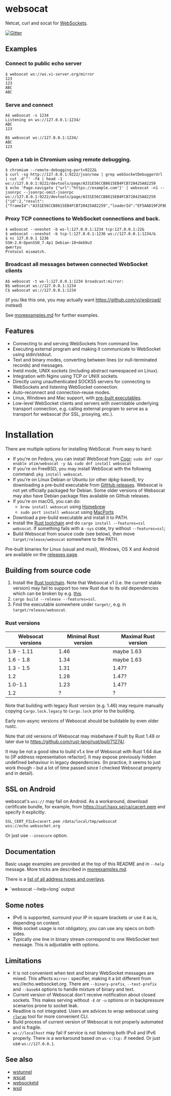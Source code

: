 # websocat
Netcat, curl and socat for [WebSockets](https://en.wikipedia.org/wiki/WebSocket).

[![Gitter](https://badges.gitter.im/websocat.svg)](https://gitter.im/websocat/Lobby?utm_source=badge&utm_medium=badge&utm_campaign=pr-badge&utm_content=body_badge)

## Examples

### Connect to public echo server

```
$ websocat ws://ws.vi-server.org/mirror
123
123
ABC
ABC
```

### Serve and connect

```
A$ websocat -s 1234
Listening on ws://127.0.0.1:1234/
ABC
123

B$ websocat ws://127.0.0.1:1234/
ABC
123
```

### Open a tab in Chromium using remote debugging.

```
$ chromium --remote-debugging-port=9222&
$ curl -sg http://127.0.0.1:9222/json/new | grep webSocketDebuggerUrl | cut -d'"' -f4 | head -1
ws://127.0.0.1:9222/devtools/page/A331E56CCB8615EB4FCB720425A82259
$ echo 'Page.navigate {"url":"https://example.com"}' | websocat -n1 --jsonrpc --jsonrpc-omit-jsonrpc ws://127.0.0.1:9222/devtools/page/A331E56CCB8615EB4FCB720425A82259
{"id":2,"result":{"frameId":"A331E56CCB8615EB4FCB720425A82259","loaderId":"EF5AAD19F2F8BB27FAF55F94FFB27DF9"}}
```


### Proxy TCP connections to WebSocket connections and back.

```
$ websocat --oneshot -b ws-l:127.0.0.1:1234 tcp:127.0.0.1:22&
$ websocat --oneshot -b tcp-l:127.0.0.1:1236 ws://127.0.0.1:1234/&
$ nc 127.0.0.1 1236
SSH-2.0-OpenSSH_7.4p1 Debian-10+deb9u3
qwertyu
Protocol mismatch.
```


### Broadcast all messages between connected WebSocket clients

```
A$ websocat -t ws-l:127.0.0.1:1234 broadcast:mirror:
B$ websocat ws://127.0.0.1:1234
C$ websocat ws://127.0.0.1:1234
```

(if you like this one, you may actually want https://github.com/vi/wsbroad/ instead)

See [moreexamples.md](./moreexamples.md) for further examples.

## Features

* Connecting to and serving WebSockets from command line.
* Executing external program and making it communicate to WebSocket using stdin/stdout.
* Text and binary modes, converting between lines (or null-terminated records) and messages.
* Inetd mode, UNIX sockets (including abstract namespaced on Linux).
* Integration with Nginx using TCP or UNIX sockets.
* Directly using unauthenticated SOCKS5 servers for connecting to WebSockets and listening WebSocket connection.
* Auto-reconnect and connection-reuse modes.
* Linux, Windows and Mac support, with [pre-built executables][releases].
* Low-level WebSocket clients and servers with overridable underlying transport connection, e.g. calling external program to serve as a transport for websocat (for SSL, proxying, etc.).

[releases]:https://github.com/vi/websocat/releases

# Installation

There are multiple options for installing WebSocat. From easy to hard:

* If you're on Fedora, you can install WebSocat from [Copr](https://copr.fedorainfracloud.org/coprs/atim/websocat/): `sudo dnf copr enable atim/websocat -y && sudo dnf install websocat`
* If you're on FreeBSD, you may install WebSocat with the following command: `pkg install websocat`.
* If you're on Linux Debian or Ubuntu (or other dpkg-based), try downloading a pre-build executable from [GitHub releases][releases]. Websocat is not yet officially packaged for Debian. Some older versions of Websocat may also have Debian package files available on Github releases.
* If you're on macOS, you can do:
  * `brew install websocat` using [Homebrew](https://brew.sh)
  * `sudo port install websocat` using [MacPorts](https://www.macports.org)
* Download a pre-build executable and install it to PATH.
* Install the [Rust toolchain](https://rustup.rs/) and do `cargo install --features=ssl websocat`. If something fails with a `-sys` crate, try without `--features=ssl`;
* Build Websocat from source code (see below), then move `target/release/websocat` somewhere to the PATH.

Pre-built binaries for Linux (usual and musl), Windows, OS X and Android are available on the [releases page](https://github.com/vi/websocat/releases).


Building from source code
---

1. Install the [Rust toolchain](https://rustup.rs/). Note that Websocat v1 (i.e. the current stable version) may fail to support too new Rust due to its old dependencies which can be broken by e.g. [this](https://github.com/rust-lang/rust/pull/78802).
2. `cargo build --release --features=ssl`.
3. Find the executable somewhere under `target/`, e.g. in `target/release/websocat`.

### Rust versions


|Websocat versions|Minimal Rust version|Maximal Rust version|
|----|----|----|
| 1.9 - 1.11| 1.46 | maybe 1.63 |
| 1.6 - 1.8 | 1.34 | maybe 1.63  |
| 1.3 - 1.5 | 1.31 | 1.47? |
| 1.2       | 1.28 | 1.47? |
| 1.0-1.1   | 1.23 | 1.47? |
| 1.2       | ?    | ?     |

Note that building with legacy Rust version (e.g. 1.46) may require manually copying `Cargo.lock.legacy` to `Cargo.lock` prior to the building.

Early non-async versions of Websocat should be buildable by even older rustc.  

Note that old versions of Websocat may misbehave if built by Rust 1.48 or later due to https://github.com/rust-lang/rust/pull/71274/.

It may be not a good idea to build v1.x line of Websocat with Rust 1.64 due to [IP address representation refactor]. It may expose previously hidden undefined behaviour in legacy dependencies. (In practice, it seems to just work though - but a lot of time passed since I checked Websocat properly and in detail).

[ipaddr]:https://github.com/rust-lang/rust/pull/78802


SSL on Android
---

websocat's `wss://` may fail on Android. As a workaround, download certificate bundle, for example, from https://curl.haxx.se/ca/cacert.pem and specify it explicitly:

    SSL_CERT_FILE=cacert.pem /data/local/tmp/websocat wss://echo.websocket.org

Or just use `--insecure` option.

Documentation
---

Basic usage examples are provided at the top of this README and in `--help` message. More tricks are described in [moreexamples.md](./moreexamples.md).

There is a [list of all address types and overlays](doc.md).

<details><summary>`websocat --help=long` output</summary>

```
websocat 1.11.0
Vitaly "_Vi" Shukela <vi0oss@gmail.com>
Command-line client for web sockets, like netcat/curl/socat for ws://.

USAGE:
    websocat ws://URL | wss://URL               (simple client)
    websocat -s port                            (simple server)
    websocat [FLAGS] [OPTIONS] <addr1> <addr2>  (advanced mode)

FLAGS:
        --stdout-announce-listening-ports       [A] Print a line to stdout for each port being listened
        --async-stdio                           [A] On UNIX, set stdin and stdout to nonblocking mode instead of
                                                spawning a thread. This should improve performance, but may break other
                                                programs running on the same console.
        --compress-deflate                      [A] Compress data coming to a WebSocket using deflate method. Affects
                                                only binary WebSocket messages.
        --compress-gzip                         [A] Compress data coming to a WebSocket using gzip method. Affects only
                                                binary WebSocket messages.
        --compress-zlib                         [A] Compress data coming to a WebSocket using zlib method. Affects only
                                                binary WebSocket messages.
        --crypto-reverse                        [A] Swap encryption and decryption operations in `crypto:` specifier -
                                                encrypt on read, decrypto on write.
        --dump-spec                             [A] Instead of running, dump the specifiers representation to stdout
    -e, --set-environment                       Set WEBSOCAT_* environment variables when doing exec:/cmd:/sh-c:
                                                Currently it's WEBSOCAT_URI and WEBSOCAT_CLIENT for
                                                request URI and client address (if TCP)
                                                Beware of ShellShock or similar security problems.
    -E, --exit-on-eof                           Close a data transfer direction if the other one reached EOF
        --foreachmsg-wait-read                  [A] Wait for reading to finish before closing foreachmsg:'s peer
        --jsonrpc                               Format messages you type as JSON RPC 2.0 method calls. First word
                                                becomes method name, the rest becomes parameters, possibly automatically
                                                wrapped in [].
        --just-generate-key                     [A] Just a Sec-WebSocket-Key value without running main Websocat
        --linemode-strip-newlines               [A] Don't include trailing \n or \r\n coming from streams in WebSocket
                                                messages
    -0, --null-terminated                       Use \0 instead of \n for linemode
        --no-line                               [A] Don't automatically insert line-to-message transformation
        --no-exit-on-zeromsg                    [A] Don't exit when encountered a zero message. Zero messages are used
                                                internally in Websocat, so it may fail to close connection at all.
        --no-fixups                             [A] Don't perform automatic command-line fixups. May destabilize
                                                websocat operation. Use --dump-spec without --no-fixups to discover what
                                                is being inserted automatically and read the full manual about Websocat
                                                internal workings.
        --no-async-stdio                        [A] Inhibit using stdin/stdout in a nonblocking way if it is not a tty
    -1, --one-message                           Send and/or receive only one message. Use with --no-close and/or -u/-U.
        --oneshot                               Serve only once. Not to be confused with -1 (--one-message)
        --print-ping-rtts                       Print measured round-trip-time to stderr after each received WebSocket
                                                pong.
        --exec-sighup-on-stdin-close            [A] Make exec: or sh-c: or cmd: send SIGHUP on UNIX when input is
                                                closed.
        --exec-sighup-on-zero-msg               [A] Make exec: or sh-c: or cmd: send SIGHUP on UNIX when facing incoming
                                                zero-length message.
    -q                                          Suppress all diagnostic messages, except of startup errors
        --reuser-send-zero-msg-on-disconnect    [A] Make reuse-raw: send a zero-length message to the peer when some
                                                clients disconnects.
    -s, --server-mode                           Simple server mode: specify TCP port or addr:port as single argument
    -S, --strict                                strict line/message mode: drop too long messages instead of splitting
                                                them, drop incomplete lines.
        --timestamp-monotonic                   [A] Use monotonic clock for `timestamp:` overlay
    -k, --insecure                              Accept invalid certificates and hostnames while connecting to TLS
        --udp-broadcast                         [A] Set SO_BROADCAST
        --udp-multicast-loop                    [A] Set IP[V6]_MULTICAST_LOOP
        --udp-oneshot                           [A] udp-listen: replies only one packet per client
        --udp-reuseaddr                         [A] Set SO_REUSEADDR for UDP socket. Listening TCP sockets are always
                                                reuseaddr.
        --uncompress-deflate                    [A] Uncompress data coming from a WebSocket using deflate method.
                                                Affects only binary WebSocket messages.
        --uncompress-gzip                       [A] Uncompress data coming from a WebSocket using deflate method.
                                                Affects only binary WebSocket messages.
        --uncompress-zlib                       [A] Uncompress data coming from a WebSocket using deflate method.
                                                Affects only binary WebSocket messages.
    -u, --unidirectional                        Inhibit copying data in one direction
    -U, --unidirectional-reverse                Inhibit copying data in the other direction (or maybe in both directions
                                                if combined with -u)
        --accept-from-fd                        [A] Do not call `socket(2)` in UNIX socket listener peer, start with
                                                `accept(2)` using specified file descriptor number as argument instead
                                                of filename
        --unlink                                [A] Unlink listening UNIX socket before binding to it
    -V, --version                               Prints version information
    -v                                          Increase verbosity level to info or further
    -b, --binary                                Send message to WebSockets as binary messages
    -n, --no-close                              Don't send Close message to websocket on EOF
        --websocket-ignore-zeromsg              [A] Silently drop incoming zero-length WebSocket messages. They may
                                                cause connection close due to usage of zero-len message as EOF flag
                                                inside Websocat.
    -t, --text                                  Send message to WebSockets as text messages
        --base64                                Encode incoming binary WebSocket messages in one-line Base64 If
                                                `--binary-prefix` (see `--help=full`) is set, outgoing WebSocket
                                                messages that start with the prefix are decoded from base64 prior to
                                                sending.
        --base64-text                           [A] Encode incoming text WebSocket messages in one-line Base64. I don't
                                                know whether it can be ever useful, but it's for symmetry with
                                                `--base64`.

OPTIONS:
        --socks5 <auto_socks5>
            Use specified address:port as a SOCKS5 proxy. Note that proxy authentication is not supported yet. Example:
            --socks5 127.0.0.1:9050
        --autoreconnect-delay-millis <autoreconnect_delay_millis>
            [A] Delay before reconnect attempt for `autoreconnect:` overlay. [default: 20]

        --basic-auth <basic_auth>
            Add `Authorization: Basic` HTTP request header with this base64-encoded parameter

        --queue-len <broadcast_queue_len>
            [A] Number of pending queued messages for broadcast reuser [default: 16]

    -B, --buffer-size <buffer_size>                                  Maximum message size, in bytes [default: 65536]
        --byte-to-exit-on <byte_to_exit_on>
            [A] Override the byte which byte_to_exit_on: overlay looks for [default: 28]

        --client-pkcs12-der <client_pkcs12_der>                      [A] Client identity TLS certificate
        --client-pkcs12-passwd <client_pkcs12_passwd>
            [A] Password for --client-pkcs12-der pkcs12 archive. Required on Mac.

        --close-reason <close_reason>
            Close connection with a reason message. This option only takes effect if --close-status-code option is
            provided as well.
        --close-status-code <close_status_code>                      Close connection with a status code.
        --crypto-key <crypto_key>
            [A] Specify encryption/decryption key for `crypto:` specifier. Requires `base64:`, `file:` or `pwd:` prefix.

    -H, --header <custom_headers>...
            Add custom HTTP header to websocket client request. Separate header name and value with a colon and
            optionally a single space. Can be used multiple times. Note that single -H may eat multiple further
            arguments, leading to confusing errors. Specify headers at the end or with equal sign like -H='X: y'.
        --server-header <custom_reply_headers>...
            Add custom HTTP header to websocket upgrade reply. Separate header name and value with a colon and
            optionally a single space. Can be used multiple times. Note that single -H may eat multiple further
            arguments, leading to confusing errors.
        --exec-args <exec_args>...
            [A] Arguments for the `exec:` specifier. Must be the last option, everything after it gets into the exec
            args list.
        --header-to-env <headers_to_env>...
            Forward specified incoming request header to H_* environment variable for `exec:`-like specifiers.

    -h, --help <help>
            See the help.
            --help=short is the list of easy options and address types
            --help=long lists all options and types (see [A] markers)
            --help=doc also shows longer description and examples.
        --just-generate-accept <just_generate_accept>
            [A] Just a Sec-WebSocket-Accept value based on supplied Sec-WebSocket-Key value without running main
            Websocat
        --max-messages <max_messages>
            Maximum number of messages to copy in one direction.

        --max-messages-rev <max_messages_rev>
            Maximum number of messages to copy in the other direction.

        --conncap <max_parallel_conns>
            Maximum number of simultaneous connections for listening mode

        --max-ws-frame-length <max_ws_frame_length>
            [A] Maximum size of incoming WebSocket frames, to prevent memory overflow [default: 104857600]

        --max-ws-message-length <max_ws_message_length>
            [A] Maximum size of incoming WebSocket messages (sans of one data frame), to prevent memory overflow
            [default: 209715200]
        --origin <origin>                                            Add Origin HTTP header to websocket client request
        --pkcs12-der <pkcs12_der>
            Pkcs12 archive needed to accept SSL connections, certificate and key.
            A command to output it: openssl pkcs12 -export -out output.pkcs12 -inkey key.pem -in cert.pem
            Use with -s (--server-mode) option or with manually specified TLS overlays.
            See moreexamples.md for more info.
        --pkcs12-passwd <pkcs12_passwd>
            Password for --pkcs12-der pkcs12 archive. Required on Mac.

    -p, --preamble <preamble>...
            Prepend copied data with a specified string. Can be specified multiple times.

    -P, --preamble-reverse <preamble_reverse>...
            Prepend copied data with a specified string (reverse direction). Can be specified multiple times.

        --prometheus <prometheus>
            Expose Prometheus metrics on specified IP address and port in addition to running usual Websocat session

        --request-header <request_headers>...
            [A] Specify HTTP request headers for `http-request:` specifier.

    -X, --request-method <request_method>                            [A] Method to use for `http-request:` specifier
        --request-uri <request_uri>                                  [A] URI to use for `http-request:` specifier
        --restrict-uri <restrict_uri>
            When serving a websocket, only accept the given URI, like `/ws`
            This liberates other URIs for things like serving static files or proxying.
    -F, --static-file <serve_static_files>...
            Serve a named static file for non-websocket connections.
            Argument syntax: <URI>:<Content-Type>:<file-path>
            Argument example: /index.html:text/html:index.html
            Directories are not and will not be supported for security reasons.
            Can be specified multiple times. Recommended to specify them at the end or with equal sign like `-F=...`,
            otherwise this option may eat positional arguments
        --socks5-bind-script <socks5_bind_script>
            [A] Execute specified script in `socks5-bind:` mode when remote port number becomes known.

        --socks5-destination <socks_destination>
            [A] Examples: 1.2.3.4:5678  2600:::80  hostname:5678

        --tls-domain <tls_domain>
            [A] Specify domain for SNI or certificate verification when using tls-connect: overlay

        --udp-multicast <udp_join_multicast_addr>...
            [A] Issue IP[V6]_ADD_MEMBERSHIP for specified multicast address. Can be specified multiple times.

        --udp-multicast-iface-v4 <udp_join_multicast_iface_v4>...
            [A] IPv4 address of multicast network interface. Has to be either not specified or specified the same number
            of times as multicast IPv4 addresses. Order matters.
        --udp-multicast-iface-v6 <udp_join_multicast_iface_v6>...
            [A] Index of network interface for IPv6 multicast. Has to be either not specified or specified the same
            number of times as multicast IPv6 addresses. Order matters.
        --udp-ttl <udp_ttl>                                          [A] Set IP_TTL, also IP_MULTICAST_TTL if applicable
        --protocol <websocket_protocol>
            Specify this Sec-WebSocket-Protocol: header when connecting

        --server-protocol <websocket_reply_protocol>
            Force this Sec-WebSocket-Protocol: header when accepting a connection

        --websocket-version <websocket_version>                      Override the Sec-WebSocket-Version value
        --binary-prefix <ws_binary_prefix>
            [A] Prepend specified text to each received WebSocket binary message. Also strip this prefix from outgoing
            messages, explicitly marking them as binary even if `--text` is specified
        --ws-c-uri <ws_c_uri>
            [A] URI to use for ws-c: overlay [default: ws://0.0.0.0/]

        --ping-interval <ws_ping_interval>                           Send WebSocket pings each this number of seconds
        --ping-timeout <ws_ping_timeout>
            Drop WebSocket connection if Pong message not received for this number of seconds

        --text-prefix <ws_text_prefix>
            [A] Prepend specified text to each received WebSocket text message. Also strip this prefix from outgoing
            messages, explicitly marking them as text even if `--binary` is specified

ARGS:
    <addr1>    In simple mode, WebSocket URL to connect. In advanced mode first address (there are many kinds of
               addresses) to use. See --help=types for info about address types. If this is an address for
               listening, it will try serving multiple connections.
    <addr2>    In advanced mode, second address to connect. If this is an address for listening, it will accept only
               one connection.


Basic examples:
  Command-line websocket client:
    websocat ws://ws.vi-server.org/mirror/
    
  WebSocket server
    websocat -s 8080
    
  WebSocket-to-TCP proxy:
    websocat --binary ws-l:127.0.0.1:8080 tcp:127.0.0.1:5678
    

Full list of address types:
	ws://           	Insecure (ws://) WebSocket client. Argument is host and URL.
	wss://          	Secure (wss://) WebSocket client. Argument is host and URL.
	ws-listen:      	WebSocket server. Argument is host and port to listen.
	inetd-ws:       	WebSocket inetd server. [A]
	l-ws-unix:      	WebSocket UNIX socket-based server. [A]
	l-ws-abstract:  	WebSocket abstract-namespaced UNIX socket server. [A]
	ws-lowlevel-client:	[A] Low-level HTTP-independent WebSocket client connection without associated HTTP upgrade.
	ws-lowlevel-server:	[A] Low-level HTTP-independent WebSocket server connection without associated HTTP upgrade.
	wss-listen:     	Listen for secure WebSocket connections on a TCP port
	http:           	[A] Issue HTTP request, receive a 1xx or 2xx reply, then pass
	asyncstdio:     	[A] Set stdin and stdout to nonblocking mode, then use it as a communication counterpart. UNIX-only.
	inetd:          	Like `asyncstdio:`, but intended for inetd(8) usage. [A]
	tcp:            	Connect to specified TCP host and port. Argument is a socket address.
	tcp-listen:     	Listen TCP port on specified address.
	ssl-listen:     	Listen for SSL connections on a TCP port
	sh-c:           	Start specified command line using `sh -c` (even on Windows)
	cmd:            	Start specified command line using `sh -c` or `cmd /C` (depending on platform)
	exec:           	Execute a program directly (without a subshell), providing array of arguments on Unix [A]
	readfile:       	Synchronously read a file. Argument is a file path.
	writefile:      	Synchronously truncate and write a file.
	appendfile:     	Synchronously append a file.
	udp:            	Send and receive packets to specified UDP socket, from random UDP port  
	udp-listen:     	Bind an UDP socket to specified host:port, receive packet
	open-async:     	Open file for read and write and use it like a socket. [A]
	open-fd:        	Use specified file descriptor like a socket. [A]
	threadedstdio:  	[A] Stdin/stdout, spawning a thread (threaded version).
	-               	Read input from console, print to console. Uses threaded implementation even on UNIX unless requested by `--async-stdio` CLI option.
	unix:           	Connect to UNIX socket. Argument is filesystem path. [A]
	unix-listen:    	Listen for connections on a specified UNIX socket [A]
	unix-dgram:     	Send packets to one path, receive from the other. [A]
	abstract:       	Connect to UNIX abstract-namespaced socket. Argument is some string used as address. [A]
	abstract-listen:	Listen for connections on a specified abstract UNIX socket [A]
	abstract-dgram: 	Send packets to one address, receive from the other. [A]
	mirror:         	Simply copy output to input. No arguments needed.
	literalreply:   	Reply with a specified string for each input packet.
	clogged:        	Do nothing. Don't read or write any bytes. Keep connections in "hung" state. [A]
	literal:        	Output a string, discard input.
	assert:         	Check the input.  [A]
	assert2:        	Check the input. [A]
	seqpacket:      	Connect to AF_UNIX SOCK_SEQPACKET socket. Argument is a filesystem path. [A]
	seqpacket-listen:	Listen for connections on a specified AF_UNIX SOCK_SEQPACKET socket [A]
	random:         	Generate random bytes when being read from, discard written bytes.
Full list of overlays:
	ws-upgrade:     	WebSocket upgrader / raw server. Specify your own protocol instead of usual TCP. [A]
	http-request:   	[A] Issue HTTP request, receive a 1xx or 2xx reply, then pass
	http-post-sse:  	[A] Accept HTTP/1 request. Then, if it is GET,
	ssl-connect:    	Overlay to add TLS encryption atop of existing connection [A]
	ssl-accept:     	Accept an TLS connection using arbitrary backing stream. [A]
	reuse-raw:      	Reuse subspecifier for serving multiple clients: unpredictable mode. [A]
	broadcast:      	Reuse this connection for serving multiple clients, sending replies to all clients.
	autoreconnect:  	Re-establish underlying connection on any error or EOF
	ws-c:           	Low-level WebSocket connector. Argument is a some another address. [A]
	msg2line:       	Line filter: Turns messages from packet stream into lines of byte stream. [A]
	line2msg:       	Line filter: turn lines from byte stream into messages as delimited by '\\n' or '\\0' [A]
	foreachmsg:     	Execute something for each incoming message.
	log:            	Log each buffer as it pass though the underlying connector.
	jsonrpc:        	[A] Turns messages like `abc 1,2` into `{"jsonrpc":"2.0","id":412, "method":"abc", "params":[1,2]}`.
	timestamp:      	[A] Prepend timestamp to each incoming message.
	socks5-connect: 	SOCKS5 proxy client (raw) [A]
	socks5-bind:    	SOCKS5 proxy client (raw, bind command) [A]
	crypto:         	[A] Encrypts written messages and decrypts (and verifies) read messages with a static key, using ChaCha20-Poly1305 algorithm.
	prometheus:     	[A] Account connections, messages, bytes and other data and expose Prometheus metrics on a separate port.
	exit_on_specific_byte:	[A] Turn specific byte into a EOF, allowing user to escape interactive Websocat session
```
</details>


Some notes
---

* IPv6 is supported, surround your IP in square brackets or use it as is, depending on context.
* Web socket usage is not obligatory, you can use any specs on both sides.
* Typically one line in binary stream correspond to one WebSocket text message. This is adjustable with options.

Limitations
---

* It is not convenient when text and binary WebSocket messages are mixed. This affects `mirror:` specifier, making it a bit different from ws://echo.websocket.org. There are `--binary-prefix`, `--text-prefix` and `--base64` options to handle mixture of binary and text.
* Current version of Websocat don't receive notification about closed sockets. This makes serving without `-E` or `-u` options or in backpressure scenarios prone to socket leak.
* Readline is not integrated. Users are advices to wrap websocat using [`rlwrap`](https://linux.die.net/man/1/rlwrap) tool for more convenient CLI.
* Build process of current version of Websocat is not properly automated and is fragile.
* `ws://localhost` may fail if service is not listening both IPv4 and IPv6 properly. There is a workaround based on `ws-c:tcp:` if needed. Or just use `ws://127.0.0.1`.

See also
---

* [wstunnel](https://github.com/erebe/wstunnel)
* [wscat](https://github.com/websockets/wscat)
* [websocketd](https://github.com/joewalnes/websocketd)
* [wsd](https://github.com/alexanderGugel/wsd)
